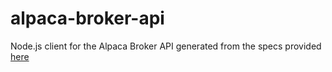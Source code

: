 # alpaca-broker-api

Node.js client for the Alpaca Broker API generated from the specs provided [here](https://github.com/alpacahq/bkdocs)
